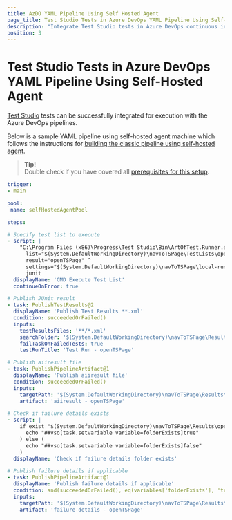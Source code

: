 ```yaml
---
title: AzDO YAML Pipeline Using Self Hosted Agent 
page_title: Test Studio Tests in Azure DevOps YAML Pipeline Using Self-Hosted Agent
description: "Integrate Test Studio tests in Azure DevOps continuous integration. Execute Test Studio tests with Azure DevOps YAML Pipeline configured with Self Hosted agent."
position: 3
---
```

# Test Studio Tests in Azure DevOps YAML Pipeline Using Self-Hosted Agent

<a href="https://www.telerik.com/teststudio" target="_blank">Test Studio</a> tests can be successfully integrated for execution with the Azure DevOps pipelines. 

Below is a sample YAML pipeline using self-hosted agent machine which follows the instructions for <a href="/advanced-topics/build-server/azdo/self-hosted-agent-classic-pipeline#add-command-line-agent-task-to-execute-test-or-test-list" target="_blank">building the classic pipeline using self-hosted agent</a>.

> __Tip!__
><br>
> Double check if you have covered all <a href="/advanced-topics/build-server/azdo/azdo-pipelines-and-test-studio-tests#choose-the-configuration-to-setup" target="_blank">prerequisites for this setup</a>.

```YAML
trigger:
- main

pool: 
 name: selfHostedAgentPool

steps: 

# Specify test list to execute
- script: |
    "C:\Program Files (x86)\Progress\Test Studio\Bin\ArtOfTest.Runner.exe" ^
      list="$(System.DefaultWorkingDirectory)\navToTSPage\TestLists\openTSPage.aiilist" ^
      result="openTSPage" ^
      settings="$(System.DefaultWorkingDirectory)\navToTSPage\local-run-settings-using-ff.json" ^
      junit
  displayName: 'CMD Execute Test List'
  continueOnError: true

# Publish JUnit result
- task: PublishTestResults@2 
  displayName: 'Publish Test Results **.xml' 
  condition: succeededOrFailed()
  inputs: 
    testResultsFiles: '**/*.xml' 
    searchFolder: '$(System.DefaultWorkingDirectory)\navToTSPage\Results' 
    failTaskOnFailedTests: true
    testRunTitle: 'Test Run - openTSPage'

# Publish aiiresult file
- task: PublishPipelineArtifact@1
  displayName: 'Publish aiiresult file'
  condition: succeededOrFailed()
  inputs:
    targetPath: '$(System.DefaultWorkingDirectory)\navToTSPage\Results\openTSPage.aiiresult'
    artifact: 'aiiresult - openTSPage'

# Check if failure details exists 
- script: |
    if exist "$(System.DefaultWorkingDirectory)\navToTSPage\Results\openTSPage_files" (
      echo "##vso[task.setvariable variable=folderExists]true"
    ) else (
      echo "##vso[task.setvariable variable=folderExists]false"
    )
  displayName: 'Check if failure details folder exists'

# Publish failure details if applicable
- task: PublishPipelineArtifact@1
  displayName: 'Publish failure details if applicable'
  condition: and(succeededOrFailed(), eq(variables['folderExists'], 'true'))
  inputs:
    targetPath: '$(System.DefaultWorkingDirectory)\navToTSPage\Results\openTSPage_files'
    artifact: 'failure-details - openTSPage'
```